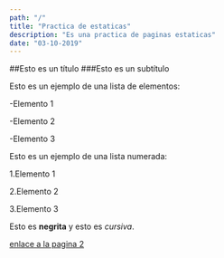 ```yaml
---
path: "/"
title: "Practica de estaticas"
description: "Es una practica de paginas estaticas"
date: "03-10-2019"
---
```


##Esto es un título
###Esto es un subtítulo

Esto es un ejemplo de una lista de elementos:

-Elemento 1

-Elemento 2

-Elemento 3

Esto es un ejemplo de una lista numerada:

1.Elemento 1

2.Elemento 2

3.Elemento 3 


Esto es **negrita** y esto es *cursiva*.


[enlace a la pagina 2](../post-2)
